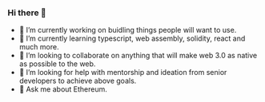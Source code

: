 ### Hi there 👋



- 🔭 I’m currently working on buidling things people will want to use. 
- 🌱 I’m currently learning typescript, web assembly, solidity, react and much more. 
- 👯 I’m looking to collaborate on anything that will make web 3.0 as native as possible to the web. 
- 🤔 I’m looking for help with mentorship and ideation from senior developers to achieve above goals. 
- 👵 Ask me about Ethereum.

